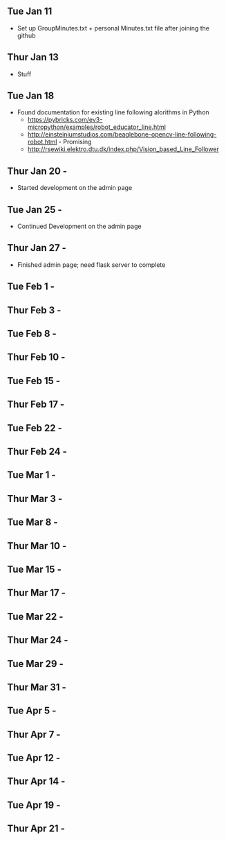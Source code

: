 ## Tue Jan 11
- Set up GroupMinutes.txt + personal Minutes.txt file after joining the github

## Thur Jan 13
- Stuff

## Tue Jan 18
- Found documentation for existing line following alorithms in Python <br>
  - https://pybricks.com/ev3-micropython/examples/robot_educator_line.html <br>
  - http://einsteiniumstudios.com/beaglebone-opencv-line-following-robot.html - Promising <br>
  - http://rsewiki.elektro.dtu.dk/index.php/Vision_based_Line_Follower

## Thur Jan 20 - 
- Started development on the admin page


## Tue Jan 25 - 
- Continued Development on the admin page

## Thur Jan 27 - 
- Finished admin page; need flask server to complete 

## Tue Feb 1 - 


## Thur Feb 3 - 


## Tue Feb 8 - 


## Thur Feb 10 - 


## Tue Feb 15 - 


## Thur Feb 17 - 


## Tue Feb 22 - 


## Thur Feb 24 - 


## Tue Mar 1 - 


## Thur Mar 3 - 


## Tue Mar 8 - 


## Thur Mar 10 - 


## Tue Mar 15 - 


## Thur Mar 17 - 


## Tue Mar 22 - 


## Thur Mar 24 - 


## Tue Mar 29 - 


## Thur Mar 31 - 


## Tue Apr 5 - 


## Thur Apr 7 - 


## Tue Apr 12 - 


## Thur Apr 14 - 


## Tue Apr 19 - 


## Thur Apr 21 - 
